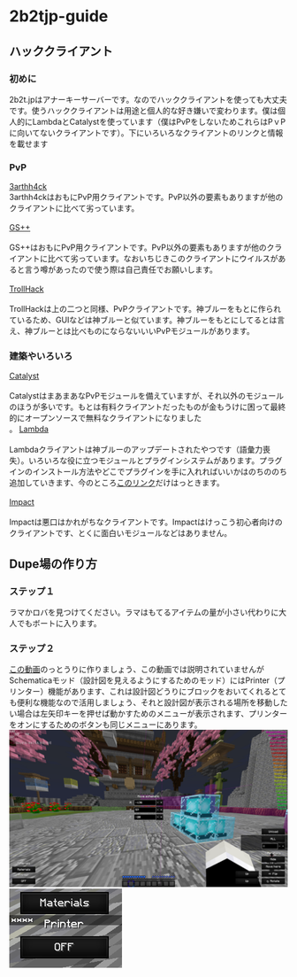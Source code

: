 # 2b2tjp-guide

## ハッククライアント

### 初めに
2b2t.jpはアナーキーサーバーです。なのでハッククライアントを使っても大丈夫です。使うハッククライアントは用途と個人的な好き嫌いで変わります。僕は個人的にLambdaとCatalystを使っています（僕はPvPをしないためこれらはPｖPに向いてないクライアントです）。下にいろいろなクライアントのリンクと情報を載せます

### PvP
[3arthh4ck](https://github.com/colorblindness/3arthh4ck/releases)<br/>
3arthh4ckはおもにPvP用クライアントです。PvP以外の要素もありますが他のクライアントに比べて劣っています。
<br/>  
[GS++](https://github.com/TechAle/gsplusplus)<br/>  
GS++はおもにPvP用クライアントです。PvP以外の要素もありますが他のクライアントに比べて劣っています。なおいちじきこのクライアントにウイルスがあると言う噂があったので使う際は自己責任でお願いします。
<br/>  
[TrollHack](https://github.com/Luna5ama/TrollHack/releases)<br/>  
TrollHackは上の二つと同様、PvPクライアントです。神ブルーをもとに作られているため、GUIなどは神ブルーと似ています。神ブルーをもとにしてるとは言え、神ブルーとは比べものにならないいいPvPモジュールがあります。

### 建築やいろいろ
[Catalyst](https://github.com/Pr3roxDLC/Catalyst)<br/>  
CatalystはまあまあなPvPモジュールを備えていますが、それ以外のモジュールのほうが多いです。もとは有料クライアントだったものが金もうけに困って最終的にオープンソースで無料なクライアントになりました
<br/>  。
[Lambda](https://github.com/lambda-client/lambda)<br/>  
Lambdaクライアントは神ブルーのアップデートされたやつです（語彙力喪失）。いろいろな役に立つモジュールとプラグインシステムがあります。プラグインのインストール方法やどこでプラグインを手に入れればいいかはのちののち追加していきます、今のところ[このリンク](https://github.com/lambda-plugins/)だけはっときます。
<br/>  
[Impact](https://impactclient.net/)<br/>  
Impactは悪口はかれがちなクライアントです。Impactはけっこう初心者向けのクライアントです、とくに面白いモジュールなどはありません。
<br/>  

## Dupe場の作り方

### ステップ１
ラマかロバを見つけてください。ラマはもてるアイテムの量が小さい代わりに大人でもボートに入ります。

### ステップ２
[この動画](https://www.youtube.com/watch?v=MouVsKbeDMo&t=287s)のっとうりに作りましょう、この動画では説明されていませんがSchematicaモッド（設計図を見えるようにするためのモッド）にはPrinter（プリンター）機能があります、これは設計図どうりにブロックをおいてくれるとても便利な機能なので活用しましょう、それと設計図が表示される場所を移動したい場合は左矢印キーを押せば動かすためのメニューが表示されます、プリンターをオンにするためのボタンも同じメニューにあります。
<img src="images\menu1.png" alt="メニュー１１"><img>
<img src="images\button1.png" alt="Printボタン"><img>



